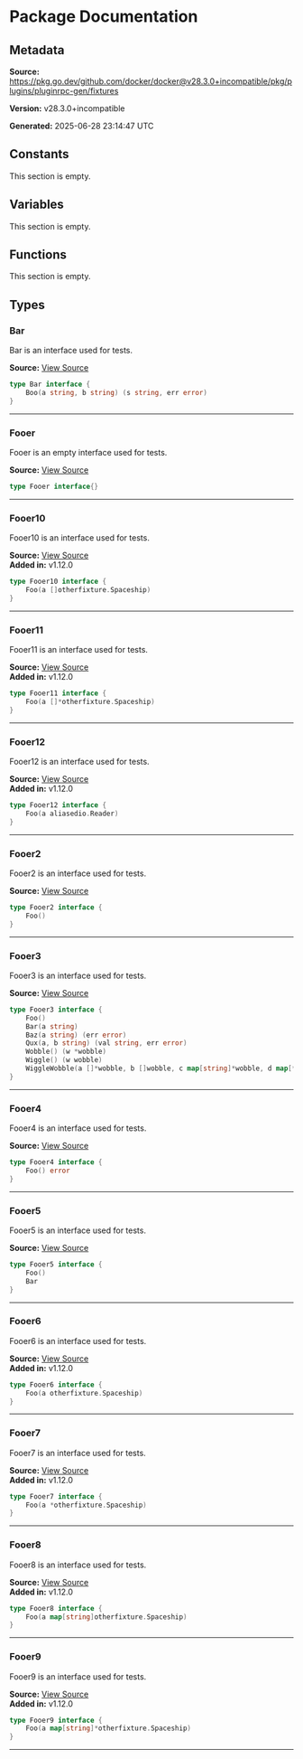 # Package Documentation

## Metadata

**Source:** https://pkg.go.dev/github.com/docker/docker@v28.3.0+incompatible/pkg/plugins/pluginrpc-gen/fixtures

**Version:** v28.3.0+incompatible

**Generated:** 2025-06-28 23:14:47 UTC

## Constants

This section is empty.

## Variables

This section is empty.

## Functions

This section is empty.

## Types

### Bar

Bar is an interface used for tests.

**Source:** [View Source](https://github.com/docker/docker/blob/v28.3.0/pkg/plugins/pluginrpc-gen/fixtures/foo.go#L40)  

```go
type Bar interface {
	Boo(a string, b string) (s string, err error)
}
```

---

### Fooer

Fooer is an empty interface used for tests.

**Source:** [View Source](https://github.com/docker/docker/blob/v28.3.0/pkg/plugins/pluginrpc-gen/fixtures/foo.go#L16)  

```go
type Fooer interface{}
```

---

### Fooer10

Fooer10 is an interface used for tests.

**Source:** [View Source](https://github.com/docker/docker/blob/v28.3.0/pkg/plugins/pluginrpc-gen/fixtures/foo.go#L71)  
**Added in:** v1.12.0

```go
type Fooer10 interface {
	Foo(a []otherfixture.Spaceship)
}
```

---

### Fooer11

Fooer11 is an interface used for tests.

**Source:** [View Source](https://github.com/docker/docker/blob/v28.3.0/pkg/plugins/pluginrpc-gen/fixtures/foo.go#L76)  
**Added in:** v1.12.0

```go
type Fooer11 interface {
	Foo(a []*otherfixture.Spaceship)
}
```

---

### Fooer12

Fooer12 is an interface used for tests.

**Source:** [View Source](https://github.com/docker/docker/blob/v28.3.0/pkg/plugins/pluginrpc-gen/fixtures/foo.go#L81)  
**Added in:** v1.12.0

```go
type Fooer12 interface {
	Foo(a aliasedio.Reader)
}
```

---

### Fooer2

Fooer2 is an interface used for tests.

**Source:** [View Source](https://github.com/docker/docker/blob/v28.3.0/pkg/plugins/pluginrpc-gen/fixtures/foo.go#L19)  

```go
type Fooer2 interface {
	Foo()
}
```

---

### Fooer3

Fooer3 is an interface used for tests.

**Source:** [View Source](https://github.com/docker/docker/blob/v28.3.0/pkg/plugins/pluginrpc-gen/fixtures/foo.go#L24)  

```go
type Fooer3 interface {
	Foo()
	Bar(a string)
	Baz(a string) (err error)
	Qux(a, b string) (val string, err error)
	Wobble() (w *wobble)
	Wiggle() (w wobble)
	WiggleWobble(a []*wobble, b []wobble, c map[string]*wobble, d map[*wobble]wobble, e map[string][]wobble, f []*otherfixture.Spaceship) (g map[*wobble]wobble, h [][]*wobble, i otherfixture.Spaceship, j *otherfixture.Spaceship, k map[*otherfixture.Spaceship]otherfixture.Spaceship, l []otherfixture.Spaceship)
}
```

---

### Fooer4

Fooer4 is an interface used for tests.

**Source:** [View Source](https://github.com/docker/docker/blob/v28.3.0/pkg/plugins/pluginrpc-gen/fixtures/foo.go#L35)  

```go
type Fooer4 interface {
	Foo() error
}
```

---

### Fooer5

Fooer5 is an interface used for tests.

**Source:** [View Source](https://github.com/docker/docker/blob/v28.3.0/pkg/plugins/pluginrpc-gen/fixtures/foo.go#L45)  

```go
type Fooer5 interface {
	Foo()
	Bar
}
```

---

### Fooer6

Fooer6 is an interface used for tests.

**Source:** [View Source](https://github.com/docker/docker/blob/v28.3.0/pkg/plugins/pluginrpc-gen/fixtures/foo.go#L51)  
**Added in:** v1.12.0

```go
type Fooer6 interface {
	Foo(a otherfixture.Spaceship)
}
```

---

### Fooer7

Fooer7 is an interface used for tests.

**Source:** [View Source](https://github.com/docker/docker/blob/v28.3.0/pkg/plugins/pluginrpc-gen/fixtures/foo.go#L56)  
**Added in:** v1.12.0

```go
type Fooer7 interface {
	Foo(a *otherfixture.Spaceship)
}
```

---

### Fooer8

Fooer8 is an interface used for tests.

**Source:** [View Source](https://github.com/docker/docker/blob/v28.3.0/pkg/plugins/pluginrpc-gen/fixtures/foo.go#L61)  
**Added in:** v1.12.0

```go
type Fooer8 interface {
	Foo(a map[string]otherfixture.Spaceship)
}
```

---

### Fooer9

Fooer9 is an interface used for tests.

**Source:** [View Source](https://github.com/docker/docker/blob/v28.3.0/pkg/plugins/pluginrpc-gen/fixtures/foo.go#L66)  
**Added in:** v1.12.0

```go
type Fooer9 interface {
	Foo(a map[string]*otherfixture.Spaceship)
}
```

---

